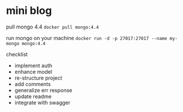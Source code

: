 # mini blog

pull mongo 4.4
`docker pull mongo:4.4`

run mongo on your machine 
`docker run -d -p 27017:27017 --name my-mongo mongo:4.4`


checklist
- implement auth
- enhance model
- re-structure project
- add comments
- generalize err response
- update readme
- integrate with swagger